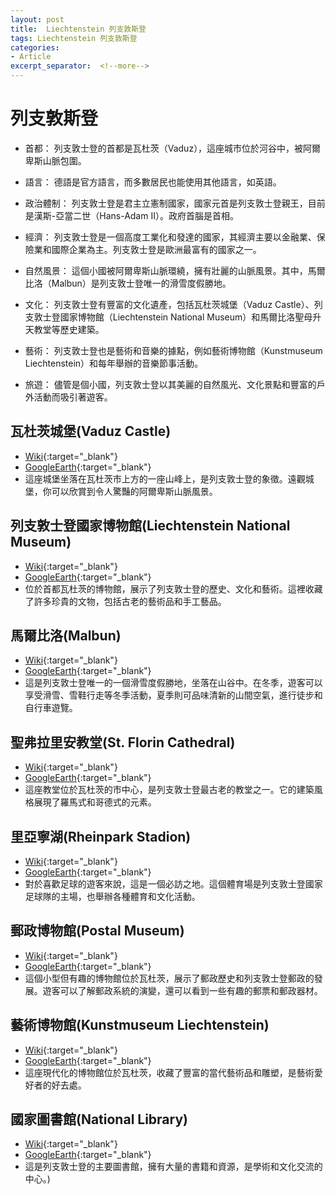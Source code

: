 ```yaml
---
layout: post
title:  Liechtenstein 列支敦斯登
tags: Liechtenstein 列支敦斯登 
categories:
- Article
excerpt_separator:  <!--more-->
---
```

# 列支敦斯登
- 首都： 列支敦士登的首都是瓦杜茨（Vaduz），這座城市位於河谷中，被阿爾卑斯山脈包圍。

- 語言： 德語是官方語言，而多數居民也能使用其他語言，如英語。

- 政治體制： 列支敦士登是君主立憲制國家，國家元首是列支敦士登親王，目前是漢斯-亞當二世（Hans-Adam II）。政府首腦是首相。

- 經濟： 列支敦士登是一個高度工業化和發達的國家，其經濟主要以金融業、保險業和國際企業為主。列支敦士登是歐洲最富有的國家之一。

- 自然風景： 這個小國被阿爾卑斯山脈環繞，擁有壯麗的山脈風景。其中，馬爾比洛（Malbun）是列支敦士登唯一的滑雪度假勝地。

- 文化： 列支敦士登有豐富的文化遺產，包括瓦杜茨城堡（Vaduz Castle）、列支敦士登國家博物館（Liechtenstein National Museum）和馬爾比洛聖母升天教堂等歷史建築。

- 藝術： 列支敦士登也是藝術和音樂的據點，例如藝術博物館（Kunstmuseum Liechtenstein）和每年舉辦的音樂節事活動。

- 旅遊： 儘管是個小國，列支敦士登以其美麗的自然風光、文化景點和豐富的戶外活動而吸引著遊客。

## 瓦杜茨城堡(Vaduz Castle)
- [Wiki](https://zh.wikipedia.org/wiki/瓦杜茨城堡 "Wiki"){:target="_blank"} 
- [GoogleEarth](https://earth.google.com/web/search/Vaduz+Castle "GoogleEarth"){:target="_blank"} 
- 這座城堡坐落在瓦杜茨市上方的一座山峰上，是列支敦士登的象徵。遠觀城堡，你可以欣賞到令人驚豔的阿爾卑斯山脈風景。

## 列支敦士登國家博物館(Liechtenstein National Museum)
- [Wiki](https://zh.wikipedia.org/wiki/列支敦士登國家博物館 "Wiki"){:target="_blank"} 
- [GoogleEarth](https://earth.google.com/web/search/Liechtenstein+National+Museum "GoogleEarth"){:target="_blank"} 
- 位於首都瓦杜茨的博物館，展示了列支敦士登的歷史、文化和藝術。這裡收藏了許多珍貴的文物，包括古老的藝術品和手工藝品。

## 馬爾比洛(Malbun)
- [Wiki](https://zh.wikipedia.org/wiki/馬爾比洛 "Wiki"){:target="_blank"} 
- [GoogleEarth](https://earth.google.com/web/search/Malbun "GoogleEarth"){:target="_blank"} 
- 這是列支敦士登唯一的一個滑雪度假勝地，坐落在山谷中。在冬季，遊客可以享受滑雪、雪鞋行走等冬季活動，夏季則可品味清新的山間空氣，進行徒步和自行車遊覽。

## 聖弗拉里安教堂(St. Florin Cathedral)
- [Wiki](https://zh.wikipedia.org/wiki/聖弗拉里安教堂 "Wiki"){:target="_blank"} 
- [GoogleEarth](https://earth.google.com/web/search/St.+Florin+Cathedral "GoogleEarth"){:target="_blank"} 
- 這座教堂位於瓦杜茨的市中心，是列支敦士登最古老的教堂之一。它的建築風格展現了羅馬式和哥德式的元素。

## 里亞寧湖(Rheinpark Stadion)
- [Wiki](https://zh.wikipedia.org/wiki/里亞寧湖 "Wiki"){:target="_blank"} 
- [GoogleEarth](https://earth.google.com/web/search/Rheinpark+Stadion "GoogleEarth"){:target="_blank"} 
- 對於喜歡足球的遊客來說，這是一個必訪之地。這個體育場是列支敦士登國家足球隊的主場，也舉辦各種體育和文化活動。

## 郵政博物館(Postal Museum)
- [Wiki](https://zh.wikipedia.org/wiki/郵政博物館 "Wiki"){:target="_blank"} 
- [GoogleEarth](https://earth.google.com/web/search/Postal+Museum "GoogleEarth"){:target="_blank"} 
- 這個小型但有趣的博物館位於瓦杜茨，展示了郵政歷史和列支敦士登郵政的發展。遊客可以了解郵政系統的演變，還可以看到一些有趣的郵票和郵政器材。

## 藝術博物館(Kunstmuseum Liechtenstein)
- [Wiki](https://zh.wikipedia.org/wiki/藝術博物館 "Wiki"){:target="_blank"} 
- [GoogleEarth](https://earth.google.com/web/search/Kunstmuseum+Liechtenstein "GoogleEarth"){:target="_blank"} 
- 這座現代化的博物館位於瓦杜茨，收藏了豐富的當代藝術品和雕塑，是藝術愛好者的好去處。

## 國家圖書館(National Library)
- [Wiki](https://zh.wikipedia.org/wiki/國家圖書館 "Wiki"){:target="_blank"} 
- [GoogleEarth](https://earth.google.com/web/search/National+Library "GoogleEarth"){:target="_blank"} 
- 這是列支敦士登的主要圖書館，擁有大量的書籍和資源，是學術和文化交流的中心。)​

